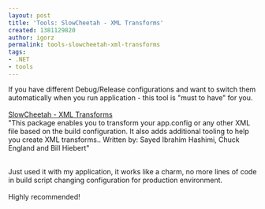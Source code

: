 ```yaml
---
layout: post
title: 'Tools: SlowCheetah - XML Transforms'
created: 1381129820
author: igorz
permalink: tools-slowcheetah-xml-transforms
tags:
- .NET
- tools
---
```

<p>If you have different Debug/Release configurations and want to switch them automatically when you run application - this tool is &quot;must to have&quot; for you.<br />
<br />
<a href="http://visualstudiogallery.msdn.microsoft.com/69023d00-a4f9-4a34-a6cd-7e854ba318b5">SlowCheetah - XML Transforms</a><br />
&quot;This package enables you to transform your app.config or any other XML file based on the build configuration. It also adds additional tooling to help you create XML transforms.. Written by: Sayed Ibrahim Hashimi, Chuck England and Bill Hiebert&quot;</p>

<div>&nbsp;</div>

<div>Just used it with my application, it works like a charm, no more lines of code in build script changing configuration for production environment.&nbsp;</div>

<div>&nbsp;</div>

<div>Highly recommended!</div>
